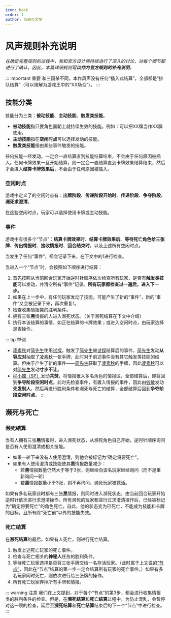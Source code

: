 ```yaml
---
icon: book
order: 1
author: 奇葩の灵梦
---
```


# 风声规则补充说明

*在确定完整规则的过程中，我和官方设计师持续进行了深入的讨论，对每个细节都进行了确认。因此，本篇详细规则**可以作为官方规则的补充说明**。*

::: important 重要
和三国杀不同，本作风声没有任何“插入式结算”，全部都是“排队结算”（可以理解为游戏王中的“XX场合”）。
:::

## 技能分类

技能分为三类：**被动技能**、**主动技能**、**触发类技能**。

- **被动技能**指只要角色面朝上就持续生效的技能。例如：可以把XX牌当作XX牌使用。
- **主动技能**指在**空闲时点**可以选择发动的技能。
- **触发类技能**指由某些事件触发的技能。

任何技能一经发动，一定会一直结算直到技能结算结束，不会由于任何原因被插入。任何卡牌效果一旦开始结算，则一定会一直结算直到卡牌效果结算结束，然后才会进入**结算卡牌效果后**，不会由于任何原因被插入。

### 空闲时点

游戏中定义了的空闲时点有：**出牌阶段**、**传递阶段开始时**、**传递阶段**、**争夺阶段**、**濒死求澄清**。

在这些空闲时点，玩家可以选择使用卡牌或主动技能。

### 事件

游戏中有很多个“节点”：**结算卡牌效果时**、**结算卡牌效果后**、**等待死亡角色给三张牌**、**传出情报时**、**接收情报时**、**回合结束时**，以及上述所有空闲时点。

当发生了任何“事件”，都会记录下来，在下文中的1进行检查。

当进入一个“节点”时，会按照如下顺序进行结算：

1. 首先按照从当前回合玩家开始逆时针顺序依次检查所有玩家，是否有**触发类技能**可以发动，并清空所有“事件”记录。**所有玩家都检查过一遍后，进入下一步。**
2. 如果在上一步中，有任何玩家发动了技能，可能产生了新的“事件”，新的“事件”又会被记录下来，再次重复1。
3. 检查收集情报类的胜利条件。
4. 拥有三张**黑**情报的人进入濒死状态。（关于濒死结算在下文中介绍）
5. 执行本该结算的事情，如正在结算的卡牌效果；或进入空闲时点，由玩家选择是否操作。

::: tip 举例
- [凌素秋](../skills/extend2.md#l-凌素秋-棋手)对[简先生](../skills/extend1.md#j-简先生-话剧演员)使用[试探](../card/card.md)，触发了[简先生](../skills/extend1.md#j-简先生-话剧演员)被[试探](../card/card.md)结算后的事件，[简先生](../skills/extend1.md#j-简先生-话剧演员)发动**从容应对**抽取了[凌素秋](../skills/extend2.md#l-凌素秋-棋手)一张手牌，此时对于前述事件没有其它触发类技能的结算。但由于产生了新的事件——[简先生](../skills/extend1.md#j-简先生-话剧演员)获取了[凌素秋](../skills/extend2.md#l-凌素秋-棋手)的手牌，因此[凌素秋](../skills/extend2.md#l-凌素秋-棋手)可以对[简先生](../skills/extend1.md#j-简先生-话剧演员)发动**寸步不让**。
- [程小蝶（SP）](../skills/extend1.md#c-程小蝶-sp-梨园义士)发动**共焚**，将情报置入多名角色的情报区，全部结算后，即将回到**争夺阶段空闲时点**。此时先检查事件，有置入情报的事件，因此由[钱敏](../skills/extend1.md#q-钱敏-调查科员)发动**先发制人**，然后再进行胜利条件和濒死与死亡的结算，全部结算后回到**争夺阶段空闲时点**。
:::

## 濒死与死亡

### 濒死结算

当有人拥有三张**黑**情报时，进入濒死状态，从濒死角色自己开始，逆时针顺序询问是否有人使用澄清或相关技能。

- 如果一轮下来没有人使用澄清，则他会被标记为“确定将要死亡”。
- 如果有人使用澄清或技能使其**黑**情报数量减少：
  - 若**黑**情报数量仍然大于等于3张，则继续向该名玩家继续询问（而不是重新询问一轮）
  - 若**黑**情报数量小于3张，则不再询问，濒死玩家被救活。

如果有多名玩家此时都有三张**黑**情报，则同时进入濒死状态，由当前回合玩家开始逆时针依次进行求澄清操作。所有濒死的玩家都进行过求澄清操作后，已经被标记为“确定将要死亡”的角色死亡。自此，他的状态变为已死亡，不能成为技能和卡牌的目标，且所有除“死亡前”以外的技能失效。

### 死亡结算

在**濒死结算**的最后，如果有人死亡，则进行死亡结算。

1. 触发上述死亡玩家的死亡事件。
2. 检查与死亡相关的**神秘人**任务的胜利条件。
3. 等待死亡玩家选择是否将三张手牌交给一名存活玩家。（此时属于上文说的[“节点”](#事件)，因此在“节点”结算的第一步一定会结算所有玩家的死亡事件。）如果有多名玩家同时死亡，则依次进行给三张牌的操作。
4. 所有死亡玩家弃掉所有手牌和情报。

::: warning 注意
我们在上文提到，对于每个“节点”的第3步，都会进行收集情报类的胜利条件的检查。但是，在**濒死结算**和**死亡结算**过程中，为防止混乱，会暂停对这一项的检查，延后至**濒死结算**和**死亡结算**结束后的下一个“节点”中进行检查。
:::

